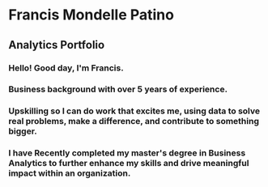 # Francis Mondelle Patino <br/>
## Analytics Portfolio
### Hello! Good day, I'm Francis.
### Business background with over 5 years of experience.
### Upskilling so I can do work that excites me, using data to solve real problems, make a difference, and contribute to something bigger.
### I have Recently completed my master's degree in Business Analytics to further enhance my skills and drive meaningful impact within an organization. <br/>



